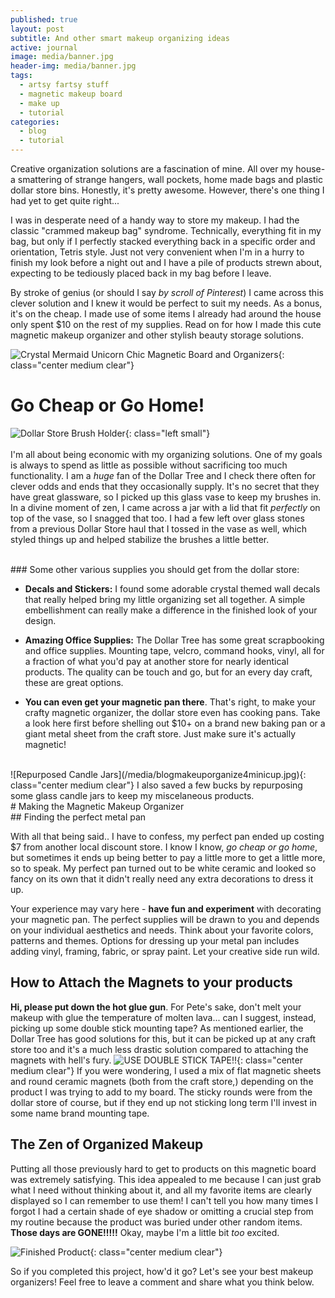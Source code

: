 ```yaml
---
published: true
layout: post
subtitle: And other smart makeup organizing ideas
active: journal
image: media/banner.jpg
header-img: media/banner.jpg
tags:
  - artsy fartsy stuff
  - magnetic makeup board
  - make up
  - tutorial
categories:
  - blog
  - tutorial
---
```

 Creative organization solutions are a fascination of mine. All over my house- a smattering of strange hangers, wall pockets, home made bags and plastic dollar store bins. Honestly, it's pretty awesome. However, there's one thing I had yet to get quite right...
 
 I was in desperate need of a handy way to store my makeup. I had the classic "crammed makeup bag" syndrome. Technically, everything fit in my bag, but only if I perfectly stacked everything back in a specific order and orientation, Tetris style. Just not very convenient when I'm in a hurry to finish my look before a night out and I have a pile of products strewn about, expecting to be tediously placed back in my bag before I leave. 
 
 By stroke of genius (or should I say  _by scroll of Pinterest_) I came across this clever solution and I knew it would be perfect to suit my needs. As a bonus, it's on the cheap. I made use of some items I already had around the house only spent $10 on the rest of my supplies.  Read on for how I made this cute magnetic makeup organizer and other stylish beauty storage solutions. 
 
![Crystal Mermaid Unicorn Chic Magnetic Board and Organizers](/media/blogmakeuporganize3groupshot.jpg){: class="center medium clear"}
<br>

# Go Cheap or Go Home!
![Dollar Store Brush Holder](/media/blogmakeuporganize1brushes.jpg){: class="left small"}
<br>
<br>
I'm all about being economic with my organizing solutions. One of my goals is always to spend as little as possible without sacrificing too much functionality. I am a _huge_ fan of the Dollar Tree and I check there often for clever odds and ends that they occasionally supply. It's no secret that they have great glassware, so I picked up this glass vase to keep my brushes in. In a divine moment of zen, I came across a jar with a lid that fit _perfectly_ on top of the vase, so I snagged that too. I had a few left over glass stones from a previous Dollar Store haul that I tossed in the vase as well, which styled things up and helped stabilize the brushes a little better.  <br> 
  
<br> 
### Some other various supplies you should get from the dollar store:

- **Decals and Stickers:** I found some adorable crystal themed wall decals that really helped bring my little organizing set all together. A simple embellishment can really make a difference in the finished look of your design. 

- **Amazing Office Supplies:** The Dollar Tree has some great scrapbooking and office supplies. Mounting tape, velcro, command hooks, vinyl, all for a fraction of what you'd pay at another store for nearly identical products. The quality can be touch and go, but for an every day craft, these are great options.  

- **You can even get your magnetic pan there**. That's right, to make your crafty magnetic organizer, the dollar store even has cooking pans. Take a look here first before shelling out $10+ on a brand new baking pan or a giant metal sheet from the craft store. Just make sure it's actually magnetic!
<br>
![Repurposed Candle Jars](/media/blogmakeuporganize4minicup.jpg){: class="center medium clear"}
I also saved a few bucks by repurposing some glass candle jars to keep my miscelaneous products. 
<br>
# Making the Magnetic Makeup Organizer
<br>
## Finding the perfect metal pan

With all that being said.. I have to confess, my perfect pan ended up costing $7 from another local discount store. I know I know, _go cheap or go home_, but sometimes it ends up being better to pay a little more to get a little more, so to speak. My perfect pan turned out to be white ceramic and looked so fancy on its own that it didn't really need any extra decorations to dress it up. 

Your experience may vary here - **have fun and experiment** with decorating your magnetic pan. The perfect supplies will be drawn to you and depends on your individual aesthetics and needs. Think about your favorite colors, patterns and themes. Options for dressing up your metal pan includes adding vinyl, framing, fabric, or spray paint. Let your creative side run wild.

## How to Attach the Magnets to your products

**Hi, please put down the hot glue gun**. For Pete's sake, don't melt your makeup with glue the temperature of molten lava... can I suggest, instead, picking up some double stick mounting tape? As mentioned earlier, the Dollar Tree has good solutions for this, but it can be picked up at any craft store too and it's a much less drastic solution compared to attaching the magnets with hell's fury.
![USE DOUBLE STICK TAPE!!](/media/blogmakeuporganize6magnets.jpg){: class="center medium clear"}
If you were wondering, I used a mix of flat magnetic sheets and round ceramic magnets (both from the craft store,) depending on the product I was trying to add to my board. The sticky rounds were from the dollar store of course, but if they end up not sticking long term I'll invest in some name brand mounting tape. 


## The Zen of Organized Makeup
 
Putting all those previously hard to get to products on this magnetic board was extremely satisfying. This idea appealed to me because I can just grab what I need without thinking about it, and all my favorite items are clearly displayed so I can remember to use them! I can't tell you how many times I forgot I had a certain shade of eye shadow or omitting a crucial step from my routine because the product was buried under other random items. **Those days are GONE!!!!!** Okay, maybe I'm a little bit _too_ excited. 


![Finished Product](/media/blogorganize5justpan2.jpg){: class="center medium clear"}

So if you completed this project, how'd it go? Let's see your best makeup organizers! Feel free to leave a comment and share what you think below.
